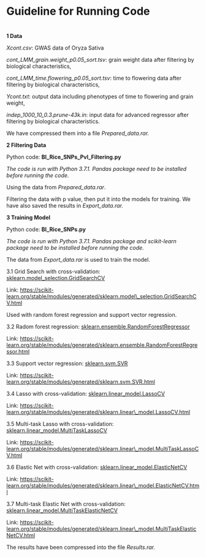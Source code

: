 # Guideline for Running Code

#

**1 Data**

_Xcont.csv_: GWAS data of Oryza Sativa

_cont\_LMM\_grain.weight\_p0.05\_sort.tsv_: grain weight data after filtering by biological characteristics,

_cont\_LMM\_time.flowering\_p0.05\_sort.tsv_: time to flowering data after filtering by biological characteristics,

_Ycont.txt_: output data including phenotypes of time to flowering and grain weight,

_indep\_1000\_10\_0.3.prune-43k.in_: input data for advanced regressor after filtering by biological characteristics.

We have compressed them into a file _Prepared\_data.rar._

**2 Filtering Data**

Python code: **BI\_Rice\_SNPs\_Pvl\_Filtering.py**

_The code is run with Python 3.7.1. Pandas package need to be installed before running the code._

Using the data from _Prepared\_data.rar_.

Filtering the data with p value, then put it into the models for training. We have also saved the results in _Export\_data.rar._

**3 Training Model**

Python code: **BI\_Rice\_SNPs.py**

_The code is run with Python 3.7.1. Pandas package and scikit-learn package need to be installed before running the code._

The data from _Export\_data.rar_ is used to train the model.


3.1 Grid Search with cross-validation: [sklearn.model\_selection.GridSearchCV](https://scikit-learn.org/stable/modules/generated/sklearn.model_selection.GridSearchCV.html)

Link: https://scikit-learn.org/stable/modules/generated/sklearn.model\_selection.GridSearchCV.html

Used with random forest regression and support vector regression.

3.2 Radom forest regression: [sklearn.ensemble.RandomForestRegressor](https://scikit-learn.org/stable/modules/generated/sklearn.ensemble.RandomForestRegressor.html)

Link: https://scikit-learn.org/stable/modules/generated/sklearn.ensemble.RandomForestRegressor.html

3.3 Support vector regression: [sklearn.svm.SVR](https://scikit-learn.org/stable/modules/generated/sklearn.svm.SVR.html)

Link: https://scikit-learn.org/stable/modules/generated/sklearn.svm.SVR.html

3.4 Lasso with cross-validation: [sklearn.linear\_model.LassoCV](https://scikit-learn.org/stable/modules/generated/sklearn.linear_model.LassoCV.html)

Link: https://scikit-learn.org/stable/modules/generated/sklearn.linear\_model.LassoCV.html

3.5 Multi-task Lasso with cross-validation: [sklearn.linear\_model.MultiTaskLassoCV](https://scikit-learn.org/stable/modules/generated/sklearn.linear_model.MultiTaskLassoCV.html)

Link: https://scikit-learn.org/stable/modules/generated/sklearn.linear\_model.MultiTaskLassoCV.html

3.6 Elastic Net with cross-validation: [sklearn.linear\_model.ElasticNetCV](https://scikit-learn.org/stable/modules/generated/sklearn.linear_model.ElasticNetCV.html)

Link: https://scikit-learn.org/stable/modules/generated/sklearn.linear\_model.ElasticNetCV.html

3.7 Multi-task Elastic Net with cross-validation: [sklearn.linear\_model.MultiTaskElasticNetCV](https://scikit-learn.org/stable/modules/generated/sklearn.linear_model.MultiTaskElasticNetCV.html)

Link: https://scikit-learn.org/stable/modules/generated/sklearn.linear\_model.MultiTaskElasticNetCV.html

The results have been compressed into the file _Results.rar._
